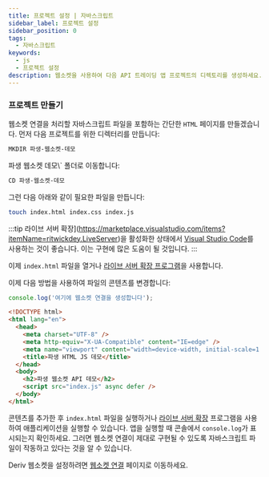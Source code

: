 ```yaml
---
title: 프로젝트 설정 | 자바스크립트
sidebar_label: 프로젝트 설정
sidebar_position: 0
tags:
  - 자바스크립트
keywords:
  - js
  - 프로젝트 설정
description: 웹소켓을 사용하여 다음 API 트레이딩 앱 프로젝트의 디렉토리를 생성하세요.
---
```


### 프로젝트 만들기

웹소켓 연결을 처리할 자바스크립트 파일을 포함하는 간단한 `HTML` 페이지를 만들겠습니다. 먼저 다음 프로젝트를 위한 디렉터리를 만듭니다:

```bash
MKDIR 파생-웹소켓-데모
```

파생 웹소켓 데모\\\` 폴더로 이동합니다:

```bash
CD 파생-웹소켓-데모
```

그런 다음 아래와 같이 필요한 파일을 만듭니다:

```bash
touch index.html index.css index.js
```

:::tip
라이브 서버 확장](https://marketplace.visualstudio.com/items?itemName=ritwickdey.LiveServer)을 활성화한 상태에서 [Visual Studio Code](https://code.visualstudio.com/)를 사용하는 것이 좋습니다. 이는 구현에 많은 도움이 될 것입니다.
:::

이제 `index.html` 파일을 열거나 [라이브 서버 확장 프로그램](https://marketplace.visualstudio.com/items?itemName=ritwickdey.LiveServer)을 사용합니다.

이제 다음 방법을 사용하여 파일의 콘텐츠를 변경합니다:

```js title="index.js" showLineNumbers
console.log('여기에 웹소켓 연결을 생성합니다');
```

```html title="index.html" showLineNumbers
<!DOCTYPE html>
<html lang="en">
  <head>
    <meta charset="UTF-8" />
    <meta http-equiv="X-UA-Compatible" content="IE=edge" />
    <meta name="viewport" content="width=device-width, initial-scale=1.0" />
    <title>파생 HTML JS 데모</title>
  </head>
  <body>
    <h2>파생 웹소켓 API 데모</h2>
    <script src="index.js" async defer />
  </body>
</html>
```

콘텐츠를 추가한 후 `index.html` 파일을 실행하거나 <a href="https://marketplace.visualstudio.com/items?itemName=ritwickdey.LiveServer" target="_blank">라이브 서버 확장</a> 프로그램을 사용하여 애플리케이션을 실행할 수 있습니다. 앱을 실행할 때 콘솔에서 `console.log`가 표시되는지 확인하세요. 그러면 웹소켓 연결이 제대로 구현될 수 있도록 자바스크립트 파일이 작동하고 있다는 것을 알 수 있습니다.

Deriv 웹소켓을 설정하려면 [웹소켓 연결](/docs/languages/javascript/websocket-connection) 페이지로 이동하세요.
